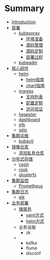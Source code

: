 # Summary

* [Introduction](README.md)
* [部署](bu-shu.md)
  * [kubespray](bu-shu/kubespray.md)
    * [环境准备](bu-shu/kubespray/huan-jing-zhun-bei.md)
    * [源码管理](bu-shu/kubespray/ding-zhi-yuan-ma.md)
    * [源码定制](bu-shu/kubespray/yuan-ma-ding-zhi.md)
    * [部署过程](bu-shu/kubespray/bu-shu-guo-cheng.md)
  * [kubeadm](bu-shu/kubeadm.md)
* [核心组件](ji-qun-guan-li.md)
  * [helm](helm.md)
    * [helm指南](helm/ying-yong-zhi-nan.md)
    * [chart指南](helm/chartzhi-nan.md)
  * [ingress](ingress.md)
    * [支持列表](ingress/zhi-chi-lie-biao.md)
    * [配置定制](ingress/pei-zhi-ding-zhi.md)
    * [访问验证](ingress/fang-wen-yan-zheng.md)
  * [heapster](heapster.md)
  * [dashboard](dashboard.md)
  * [efk](efk.md)
  * [istio](istio.md)
* [集群运维](ji-qun-yun-wei.md)
  * [kubectl](kubectl.md)
* [镜像仓库](jing-xiang-cang-ku.md)
  * [添加私有仓库](jing-xiang-cang-ku/tian-jia-di-san-fang-cang-ku.md)
* [分布式存储](fen-bu-shi-cun-chu.md)
  * [ceph](ceph.md)
  * [rook](rook.md)
  * [glusterfs](glusterfs.md)
* [集群监控](ji-qun-jian-kong.md)
  * [Prometheus](ji-qun-jian-kong/prometheus.md)
* [集群日志](ji-qun-ri-zhi.md)
  * [elk](elk.md)
* [业务部署](ye-wu-bu-shu.md)
  * [微服务](ye-wu-bu-shu/wei-fu-wu.md)
    * [yaml方式](yamlfang-shi.md)
    * [helm方式](helmfang-shi.md)
  * 业务设施
    * zk
  * * kafka
    * flume
    * disconf



